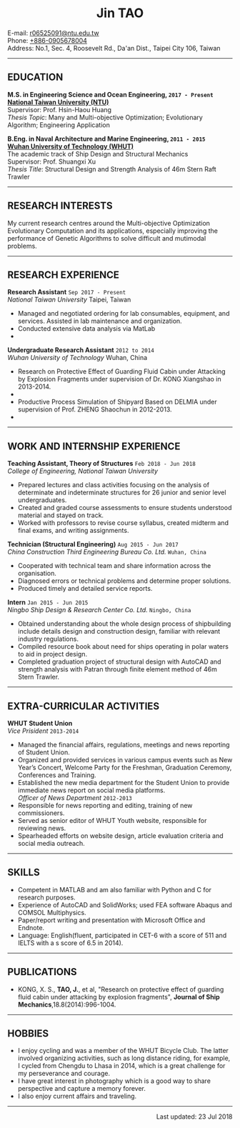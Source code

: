 # **<center>Jin TAO</center>**

E-mail: <r06525091@ntu.edu.tw>  
Phone: [+886-0905678004](tel://+886-0905678004)  
Address: No.1, Sec. 4, Roosevelt Rd., Da'an Dist., Taipei City 106, Taiwan

***

## EDUCATION

**M.S. in Engineering Science and Ocean Engineering, ```2017 - Present```  
[National Taiwan University (NTU)](http://www.ntu.edu.tw)**  
Supervisor: Prof. Hsin-Haou Huang  
*Thesis Topic*: Many and Multi-objective Optimization; Evolutionary Algorithm; Engineering Application

**B.Eng. in Naval Architecture and Marine Engineering, ```2011 - 2015```  
[Wuhan University of Technology (WHUT)](http://www.whut.edu.cn)**  
The academic track of Ship Design and Structural Mechanics  
Supervisor: Prof. Shuangxi Xu  
*Thesis Title*: Structural Design and Strength Analysis of 46m Stern Raft Trawler

***

## RESEARCH INTERESTS

My current research centres around the Multi-objective Optimization Evolutionary Computation and its applications, especially improving the performance of Genetic Algorithms to solve difficult and mutimodal problems.

***

## RESEARCH EXPERIENCE

**Research Assistant** ```Sep 2017 - Present```  
*National Taiwan University*  Taipei, Taiwan  
- Managed and negotiated ordering for lab consumables, equipment, and services. Assisted in lab maintenance and organization.  
- Conducted extensive data analysis via MatLab  
- 

**Undergraduate Research Assistant** ```2012 to 2014```  
*Wuhan University of Technology* Wuhan, China  
- Research on Protective Effect of Guarding Fluid Cabin under Attacking by Explosion Fragments under supervision of Dr. KONG Xiangshao in 2013-2014.
- 
- Productive Process Simulation of Shipyard Based on DELMIA under supervision of Prof. ZHENG Shaochun in 2012-2013.
- 

***

## WORK AND INTERNSHIP EXPERIENCE

**Teaching Assistant, Theory of Structures** ```Feb 2018 - Jun 2018```  
*College of Engineering, National Taiwan University*  
- Prepared lectures and class activities focusing on the analysis of determinate and indeterminate structures for 26 junior and senior level undergraduates.  
- Created and graded course assessments to ensure students understood material and stayed on track.  
- Worked with professors to revise course syllabus, created midterm and final exams, and writing assignments.

**Technician (Structural Engineering)** ```Aug 2015 - Jun 2017```  
*China Construction Third Engineering Bureau Co. Ltd.* ```Wuhan, China```  
- Cooperated with technical team and share information across the organisation.  
- Diagnosed errors or technical problems and determine proper solutions.  
- Produced timely and detailed service reports.

**Intern** ```Jan 2015 - Jun 2015```  
*Ningbo Ship Design & Research Center Co. Ltd.* ```Ningbo, China```  
- Obtained understanding about the whole design process of shipbuilding include details design and construction design, familiar with relevant industry regulations.  
- Compiled resource book about need for ships operating in polar waters to aid in project design.  
- Completed graduation project of structural design with AutoCAD and strength analysis with Patran through finite element method of 46m Stern Trawler.

***

## EXTRA-CURRICULAR ACTIVITIES

**WHUT Student Union**  
_Vice Prisident_ ```2013-2014```  
- Managed the financial affairs, regulations, meetings and news reporting of Student Union.  
- Organized and provided services in various campus events such as New Year’s Concert, Welcome Party for the Freshman, Graduation Ceremony, Conferences and Training.  
- Established the new media department for the Student Union to provide immediate news report on social media platforms.  
_Officer of News Department_ ```2012-2013```  
- Responsible for news reporting and editing, training of new commissioners.  
- Served as senior editor of WHUT Youth website, responsible for reviewing news.  
- Spearheaded efforts on website design, article evaluation criteria and social media outreach.

***

## SKILLS

- Competent in MATLAB and am also familiar with Python and C for research purposes.  
- Experience of AutoCAD and SolidWorks; used FEA software Abaqus and COMSOL Multiphysics.  
- Paper/report writing and presentation with Microsoft Office and Endnote.  
- Language: English(fluent, participated in CET-6 with a score of 511 and IELTS with a s score of 6.5 in 2014).

***

## PUBLICATIONS

- KONG, X. S., __TAO, J.__, et al, "Research on protective effect of guarding fluid cabin under attacking by explosion fragments", __Journal of Ship Mechanics__,18.8(2014):996-1004.

***

## HOBBIES

- I enjoy cycling and was a member of the WHUT Bicycle Club. The latter involved organizing activities, such as long distance riding, for example, I cycled from Chengdu to Lhasa in 2014, which is a great challenge for my perseverance and courage. 
- I have great interest in photography which is a good way to share perspective and capture a memory forever.
- I also enjoy current affairs and traveling.

***

<p align="right">Last updated: 23 Jul 2018</p>
